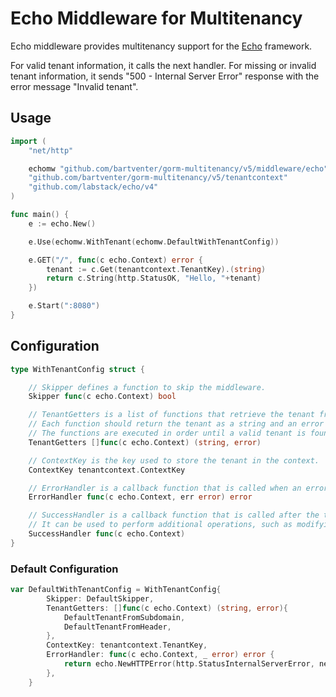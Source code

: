 # Echo Middleware for Multitenancy

Echo middleware provides multitenancy support for the [Echo](https://echo.labstack.com/docs) framework.

For valid tenant information, it calls the next handler.
For missing or invalid tenant information, it sends "500 - Internal Server Error" response with the error message "Invalid tenant".

## Usage

```go
import (
    "net/http"

    echomw "github.com/bartventer/gorm-multitenancy/v5/middleware/echo"
    "github.com/bartventer/gorm-multitenancy/v5/tenantcontext"
    "github.com/labstack/echo/v4"
)

func main() {
    e := echo.New()

    e.Use(echomw.WithTenant(echomw.DefaultWithTenantConfig))

    e.GET("/", func(c echo.Context) error {
        tenant := c.Get(tenantcontext.TenantKey).(string)
        return c.String(http.StatusOK, "Hello, "+tenant)
    })

    e.Start(":8080")
}
```

## Configuration

```go
type WithTenantConfig struct {

	// Skipper defines a function to skip the middleware.
	Skipper func(c echo.Context) bool

	// TenantGetters is a list of functions that retrieve the tenant from the request.
	// Each function should return the tenant as a string and an error if any.
	// The functions are executed in order until a valid tenant is found.
	TenantGetters []func(c echo.Context) (string, error)

	// ContextKey is the key used to store the tenant in the context.
	ContextKey tenantcontext.ContextKey

	// ErrorHandler is a callback function that is called when an error occurs during the tenant retrieval process.
	ErrorHandler func(c echo.Context, err error) error

	// SuccessHandler is a callback function that is called after the tenant is successfully set in the echo context.
	// It can be used to perform additional operations, such as modifying the database connection based on the tenant.
	SuccessHandler func(c echo.Context)
}
```

### Default Configuration

```go
var	DefaultWithTenantConfig = WithTenantConfig{
		Skipper: DefaultSkipper,
		TenantGetters: []func(c echo.Context) (string, error){
			DefaultTenantFromSubdomain,
			DefaultTenantFromHeader,
		},
		ContextKey: tenantcontext.TenantKey,
		ErrorHandler: func(c echo.Context, _ error) error {
			return echo.NewHTTPError(http.StatusInternalServerError, nethttpmw.ErrTenantInvalid.Error())
		},
	}
```